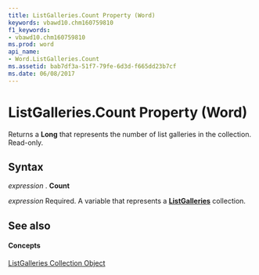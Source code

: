 ```yaml
---
title: ListGalleries.Count Property (Word)
keywords: vbawd10.chm160759810
f1_keywords:
- vbawd10.chm160759810
ms.prod: word
api_name:
- Word.ListGalleries.Count
ms.assetid: bab7df3a-51f7-79fe-6d3d-f665dd23b7cf
ms.date: 06/08/2017
---
```



# ListGalleries.Count Property (Word)

Returns a  **Long** that represents the number of list galleries in the collection. Read-only.


## Syntax

 _expression_ . **Count**

 _expression_ Required. A variable that represents a **[ListGalleries](listgalleries-object-word.md)** collection.


## See also


#### Concepts


[ListGalleries Collection Object](listgalleries-object-word.md)

